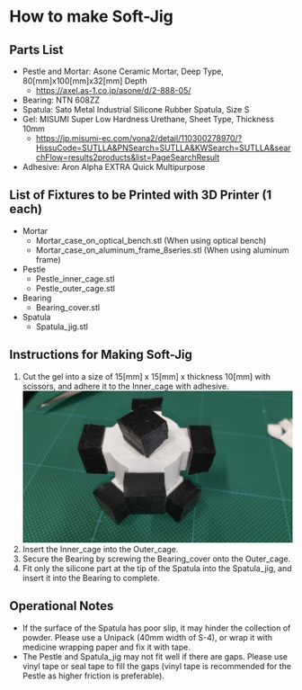 # How to make Soft-Jig
## Parts List
- Pestle and Mortar: Asone Ceramic Mortar, Deep Type, 80[mm]x100[mm]x32[mm] Depth
  - https://axel.as-1.co.jp/asone/d/2-888-05/
- Bearing: NTN 608ZZ
- Spatula: Sato Metal Industrial Silicone Rubber Spatula, Size S
- Gel: MISUMI Super Low Hardness Urethane, Sheet Type, Thickness 10mm
  - https://jp.misumi-ec.com/vona2/detail/110300278970/?HissuCode=SUTLLA&PNSearch=SUTLLA&KWSearch=SUTLLA&searchFlow=results2products&list=PageSearchResult
- Adhesive: Aron Alpha EXTRA Quick Multipurpose

## List of Fixtures to be Printed with 3D Printer (1 each)
- Mortar
  - Mortar_case_on_optical_bench.stl (When using optical bench)
  - Mortar_case_on_aluminum_frame_8series.stl (When using aluminum frame)
- Pestle
  - Pestle_inner_cage.stl
  - Pestle_outer_cage.stl
- Bearing
  - Bearing_cover.stl
- Spatula
  - Spatula_jig.stl

## Instructions for Making Soft-Jig
1. Cut the gel into a size of 15[mm] x 15[mm] x thickness 10[mm] with scissors, and adhere it to the Inner_cage with adhesive.
![Completed form of Inner_Cage of Soft-Jig](img/Inner_cage.JPG)
2. Insert the Inner_cage into the Outer_cage.
3. Secure the Bearing by screwing the Bearing_cover onto the Outer_cage.
4. Fit only the silicone part at the tip of the Spatula into the Spatula_jig, and insert it into the Bearing to complete.


## Operational Notes
- If the surface of the Spatula has poor slip, it may hinder the collection of powder. Please use a Unipack (40mm width of S-4), or wrap it with medicine wrapping paper and fix it with tape.
- The Pestle and Spatula_jig may not fit well if there are gaps. Please use vinyl tape or seal tape to fill the gaps (vinyl tape is recommended for the Pestle as higher friction is preferable).